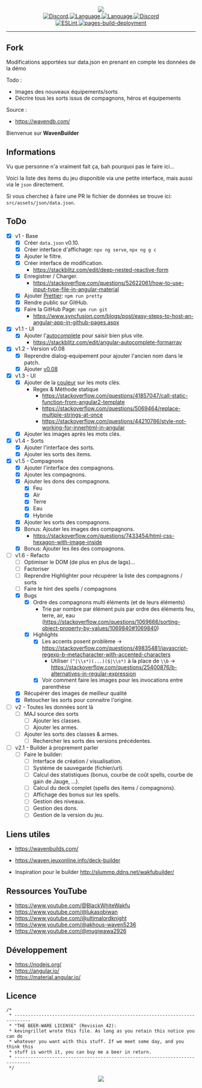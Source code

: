 <div align="center">
   <a href="https://github.com/kyechan99/capsule-render">
      <img align="center" src="https://capsule-render.vercel.app/api?type=waving&color=gradient&height=250&section=header&text=WavenBuilder&fontAlignY=30&fontSize=80" />
   </a>
   <br>
   <a href="https://discord.gg/scdUu3SUQm">
      <img align="center" alt="Discord" src="https://img.shields.io/badge/Licence-GPLv3-blue.svg?logo=gnu" />
   </a>
   <a href="https://www.typescriptlang.org/">
      <img align="center" alt="Language" src="https://img.shields.io/badge/Language-TypeScript-0076c6?logo=typescript&logoColor=0076c6" />
   </a>
   <a href="https://angular.io/">
      <img align="center" alt="Language" src="https://img.shields.io/badge/Framework-Angular_15-dd0031?logo=angular&logoColor=dd0031" />
   </a>
   <a href="https://discord.gg/scdUu3SUQm">
      <img align="center" alt="Discord" src="https://img.shields.io/discord/914218630214983730?label=Discord&logo=Discord" />
   </a>
   <br />
   <a href="https://github.com/kevingrillet/WavenBuilder/actions/workflows/lint.yml">
      <img align="center" alt="ESLint" src="https://github.com/kevingrillet/WavenBuilder/actions/workflows/lint.yml/badge.svg" />
   </a>
   <a href="https://github.com/kevingrillet/WavenBuilder/actions/workflows/pages/pages-build-deployment">
      <img align="center" alt="pages-build-deployment" src="https://github.com/kevingrillet/WavenBuilder/actions/workflows/pages/pages-build-deployment/badge.svg" />
   </a>
   <hr>
</div>

## Fork

Modifications apportées sur data.json en prenant en compte les données de la démo

Todo :

- Images des nouveaux équipements/sorts
- Décrire tous les sorts issus de compagnons, héros et équipements

Source : 

- https://wavendb.com/

Bienvenue sur **WavenBuilder**

## Informations

Vu que personne n'a vraiment fait ça, bah pourquoi pas le faire ici...

Voici la liste des items du jeu disponible via une petite interface, mais aussi via le `json` directement.

Si vous cherchez à faire une PR le fichier de données se trouve ici: `src/assets/json/data.json`.

## ToDo

- [x] v1 - Base
  - [x] Créer `data.json` v0.10.
  - [x] Créer interface d'affichage: `npx ng serve`, `npx ng g c`
  - [x] Ajouter le filtre.
  - [x] Créer interface de modification.
    - <https://stackblitz.com/edit/deep-nested-reactive-form>
  - [x] Enregistrer / Charger.
    - <https://stackoverflow.com/questions/52622061/how-to-use-input-type-file-in-angular-material>
  - [x] Ajouter [Prettier](https://prettier.io/): `npm run pretty`
  - [x] Rendre public sur GitHub.
  - [x] Faire la GitHub Page: `npm run git`
    - <https://www.syncfusion.com/blogs/post/easy-steps-to-host-an-angular-app-in-github-pages.aspx>
- [x] v1.1 - UI
  - [x] Ajouter l'[autocomplete](https://material.angular.io/components/autocomplete/overview) pour saisir bien plus vite.
    - <https://stackblitz.com/edit/angular-autocomplete-formarray>
- [x] v1.2 - Version v0.08
  - [x] Reprendre dialog-equipement pour ajouter l'ancien nom dans le patch.
  - [x] Ajouter [v0.08](https://forum.waven-game.com/fr/4-discussions-generales/1413-encyclopedie-objets-8)
- [x] v1.3 - UI
  - [x] Ajouter de la [couleur](https://www.codeproject.com/Questions/1163473/Find-a-word-in-text-and-change-the-color) sur les mots clés.
    - Regex & Méthode statique
      - <https://stackoverflow.com/questions/41857047/call-static-function-from-angular2-template>
      - <https://stackoverflow.com/questions/5069464/replace-multiple-strings-at-once>
      - <https://stackoverflow.com/questions/44210786/style-not-working-for-innerhtml-in-angular>
  - [x] Ajouter les images après les mots clés.
- [x] v1.4 - Sorts
  - [x] Ajouter l'interface des sorts.
  - [x] Ajouter les sorts des items.
- [x] v1.5 - Compagnons
  - [x] Ajouter l'interface des compagnons.
  - [x] Ajouter les compagnons.
  - [x] Ajouter les dons des compagnons.
    - [x] Feu
    - [x] Air
    - [x] Terre
    - [x] Eau
    - [x] Hybride
  - [x] Ajouter les sorts des compagnons.
  - [x] Bonus: Ajouter les images des compagnons.
    - <https://stackoverflow.com/questions/7433454/html-css-hexagon-with-image-inside>
  - [x] Bonus: Ajouter les iles des compagnons.
- [ ] v1.6 - Refacto
  - [ ] Optimiser le DOM (de plus en plus de lags)...
  - [ ] Factoriser
  - [ ] Reprendre Highlighter pour récupérer la liste des compagnons / sorts
  - [ ] Faire le hint des spells / compagnons
  - [x] Bugs
    - [x] Ordre des compagnons multi éléments (et de leurs éléments)
      - Trie par nombre par élément puis par ordre des éléments feu, terre, air, eau (<https://stackoverflow.com/questions/1069666/sorting-object-property-by-values/1069840#1069840>)
    - [x] Highlights
      - [x] Les accents posent problème -> <https://stackoverflow.com/questions/49835481/javascript-regexp-b-metacharacter-with-accented-characters>
        - Utiliser `(^|\\s*)(...)($|\\s*)` à la place de `\\b` -> <https://stackoverflow.com/questions/25400876/b-alternatives-in-regular-expression>
      - [x] Voir comment faire les images pour les invocations entre parenthèse
  - [x] Récupérer des images de meilleur qualité
  - [x] Retoucher les sorts pour connaitre l'origine.
- [ ] v2 - Toutes les données sont là
  - [ ] MAJ source des sorts
    - [ ] Ajouter les classes.
    - [ ] Ajouter les armes.
  - [ ] Ajouter les sorts des classes & armes.
    - [ ] Rechercher les sorts des versions précédentes.
- [ ] v2.1 - Builder à proprement parler
  - [ ] Faire le builder:
    - [ ] Interface de création / visualisation.
    - [ ] Système de sauvegarde (fichier/url).
    - [ ] Calcul des statistiques (bonus, courbe de coût spells, courbe de gain de Jauge, ...).
    - [ ] Calcul du deck complet (spells des items / compagnons).
    - [ ] Affichage des bonus sur les spells.
    - [ ] Gestion des niveaux.
    - [ ] Gestion des dons.
    - [ ] Gestion de la version du jeu.

## Liens utiles

- <https://wavenbuilds.com/>
- <https://waven.jeuxonline.info/deck-builder>

- Inspiration pour le builder <http://slummp.ddns.net/wakfubuilder/>

## Ressources YouTube

- <https://www.youtube.com/@BlackWhiteWakfu>
- <https://www.youtube.com/@lukasobiwan>
- <https://www.youtube.com/@ultimalordknight>
- <https://www.youtube.com/@akhous-waven5236>
- <https://www.youtube.com/@mugiwawa2926>

## Développement

- <https://nodejs.org/>
- <https://angular.io/>
- <https://material.angular.io/>

## Licence

```text
/*
 * ----------------------------------------------------------------------------
 * "THE BEER-WARE LICENSE" (Revision 42):
 * kevingrillet wrote this file. As long as you retain this notice you can do
 * whatever you want with this stuff. If we meet some day, and you think this
 * stuff is worth it, you can buy me a beer in return.
 * ----------------------------------------------------------------------------
 */
```

<div align="center">
   <a href="https://github.com/kyechan99/capsule-render">
      <img align="center" src="https://capsule-render.vercel.app/api?section=footer&type=waving&color=gradient&height=100" />
   </a>
</div>
